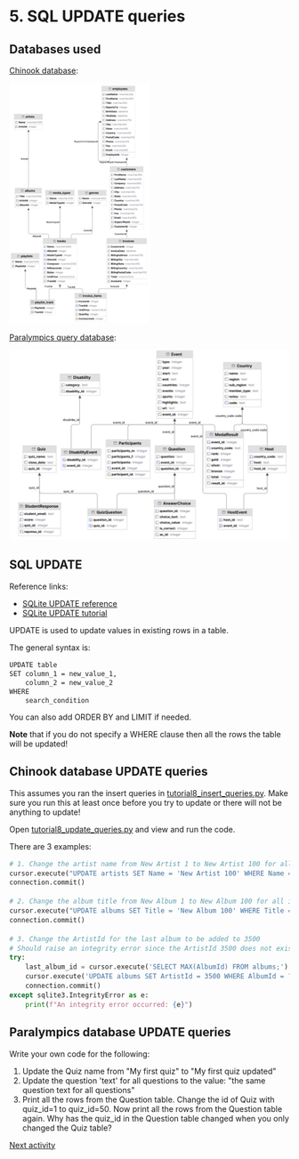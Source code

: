 # 5. SQL UPDATE queries

## Databases used

[Chinook database](../../src/tutorialpkg/data_db_activity/chinook.db):

<img alt="ERD Chinook database" src="../img/erd-chinook.png" width=50%>

[Paralympics query database](../../src/tutorialpkg/data_db_activity/para_queries.db):

![ERD Paralmpics database for queries](../img/erd-para-queries.png)

## SQL UPDATE

Reference links:

- [SQLite UPDATE reference](https://www.sqlite.org/lang_update.html)
- [SQLite UPDATE tutorial](https://www.sqlitetutorial.net/sqlite-update/)

UPDATE is used to update values in existing rows in a table.

The general syntax is:

```sqlite
UPDATE table
SET column_1 = new_value_1,
    column_2 = new_value_2
WHERE
    search_condition 
```

You can also add ORDER BY and LIMIT if needed.

**Note** that if you do not specify a WHERE clause then all the rows the table will be updated!

## Chinook database UPDATE queries
This assumes you ran the insert queries
in [tutorial8_insert_queries.py](../../src/tutorialpkg/week8_queries/insert_queries.py). Make sure you run
this at least once before you try to update or there will not be anything to update!

Open [tutorial8_update_queries.py](../../src/tutorialpkg/week8_queries/update_queries.py) and view and run
the code.

There are 3 examples:

```python
# 1. Change the artist name from New Artist 1 to New Artist 100 for all instances
cursor.execute("UPDATE artists SET Name = 'New Artist 100' WHERE Name = 'New Artist 1';")
connection.commit()

# 2. Change the album title from New Album 1 to New Album 100 for all instances
cursor.execute("UPDATE albums SET Title = 'New Album 100' WHERE Title = 'New Album 1';")
connection.commit()

# 3. Change the ArtistId for the last album to be added to 3500
# Should raise an integrity error since the ArtistId 3500 does not exist in the artists table
try:
    last_album_id = cursor.execute('SELECT MAX(AlbumId) FROM albums;').fetchone()[0]
    cursor.execute('UPDATE albums SET ArtistId = 3500 WHERE AlbumId = ?;', (last_album_id,))
    connection.commit()
except sqlite3.IntegrityError as e:
    print(f"An integrity error occurred: {e}")
```
## Paralympics database UPDATE queries

Write your own code for the following:

1. Update the Quiz name from "My first quiz" to "My first quiz updated"
2. Update the question 'text' for all questions to the value: "the same question text for all questions"
3. Print all the rows from the Question table. Change the id of Quiz with quiz_id=1 to quiz_id=50. Now print all the
   rows from the Question table again. Why has the quiz_id in the Question table changed when you only changed the Quiz
   table?

[Next activity](8-6-delete.md)